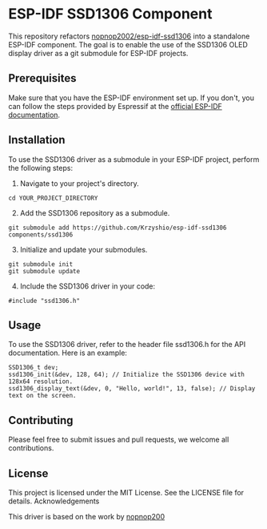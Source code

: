 # ESP-IDF SSD1306 Component

This repository refactors [nopnop2002/esp-idf-ssd1306](https://github.com/nopnop2002/esp-idf-ssd1306) into a standalone ESP-IDF component. The goal is to enable the use of the SSD1306 OLED display driver as a git submodule for ESP-IDF projects.

## Prerequisites

Make sure that you have the ESP-IDF environment set up. If you don't, you can follow the steps provided by Espressif at the [official ESP-IDF documentation](https://docs.espressif.com/projects/esp-idf/en/latest/esp32/get-started/index.html).

## Installation

To use the SSD1306 driver as a submodule in your ESP-IDF project, perform the following steps:

1. Navigate to your project's directory.

```
cd YOUR_PROJECT_DIRECTORY
```

2. Add the SSD1306 repository as a submodule.
```
git submodule add https://github.com/Krzyshio/esp-idf-ssd1306 components/ssd1306
```

3. Initialize and update your submodules.
```
git submodule init
git submodule update
```

4. Include the SSD1306 driver in your code:
```
#include "ssd1306.h"
```

## Usage
To use the SSD1306 driver, refer to the header file ssd1306.h for the API documentation. Here is an example:
````
SSD1306_t dev;
ssd1306_init(&dev, 128, 64); // Initialize the SSD1306 device with 128x64 resolution.
ssd1306_display_text(&dev, 0, "Hello, world!", 13, false); // Display text on the screen.
````
## Contributing
Please feel free to submit issues and pull requests, we welcome all contributions.

## License
This project is licensed under the MIT License. See the LICENSE file for details.
Acknowledgements

This driver is based on the work by [nopnop200](https://github.com/nopnop2002)